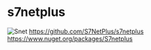 # s7netplus
![Snet](https://github.com/nkuthalomakonco/s7netplus/assets/118244106/fb4528d4-924a-41a5-897b-195d76d765b4)
https://github.com/S7NetPlus/s7netplus
https://www.nuget.org/packages/S7netplus
